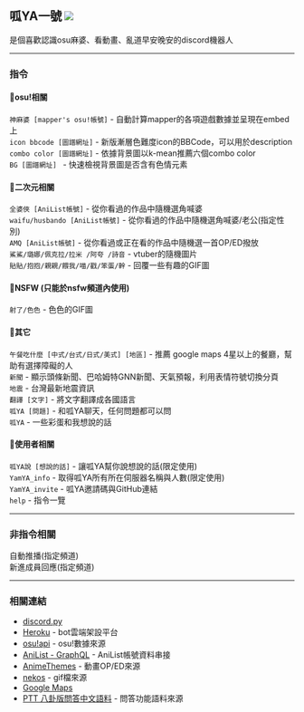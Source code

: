 ## 呱YA一號 [![](https://img.shields.io/badge/discord%20bot-invite-blue?style=for-the-badge&logo=discord)](https://discord.com/api/oauth2/authorize?client_id=877426954888962068&permissions=0&scope=bot)  
是個喜歡認識osu麻婆、看動畫、亂道早安晚安的discord機器人  

-----------
### 指令
#### 🍠osu!相關
```神麻婆 [mapper's osu!帳號]``` - 自動計算mapper的各項遊戲數據並呈現在embed上  
```icon bbcode [圖譜網址]``` - 新版漸層色難度icon的BBCode，可以用於description  
```combo color [圖譜網址]``` - 依據背景圖以k-mean推薦六個combo color  
```BG [圖譜網址] ``` - 快速檢視背景圖是否含有色情元素

#### 🍠二次元相關
```全婆俠 [AniList帳號]``` - 從你看過的作品中隨機選角喊婆  
```waifu/husbando [AniList帳號]``` - 從你看過的作品中隨機選角喊婆/老公(指定性別)  
```AMQ [AniList帳號]``` - 從你看過或正在看的作品中隨機選一首OP/ED撥放  
```鯊鯊/璐娜/佩克拉/拉米 /阿夸 /詩音``` - vtuber的隨機圖片  
```貼貼/抱抱/親親/餵我/喵/戳/笨蛋/幹``` - 回覆一些有趣的GIF圖  

#### 🍠NSFW (只能於nsfw頻道內使用)
```射了/色色``` - 色色的GIF圖  

#### 🍠其它
```午餐吃什麼 [中式/台式/日式/美式] [地區]``` - 推薦 google maps 4星以上的餐廳，幫助有選擇障礙的人   
```新聞``` - 顯示頭條新聞、巴哈姆特GNN新聞、天氣預報，利用表情符號切換分頁  
```地震``` - 台灣最新地震資訊  
```翻譯 [文字]``` - 將文字翻譯成各國語言  
```呱YA [問題]``` - 和呱YA聊天，任何問題都可以問  
```呱YA``` - 一些彩蛋和我想說的話  

#### 🍠使用者相關
```呱YA說 [想說的話]``` - 讓呱YA幫你說想說的話(限定使用)  
```YamYA_info``` - 取得呱YA所有所在伺服器名稱與人數(限定使用)  
```YamYA_invite``` - 呱YA邀請碼與GitHub連結  
```help``` - 指令一覽  

-----------
### 非指令相關
自動推播(指定頻道)  
新進成員回應(指定頻道)  

-----------
### 相關連結
* [discord.py](https://discordpy.readthedocs.io/en/stable/)
* [Heroku](https://www.heroku.com) - bot雲端架設平台  
* [osu!api](https://github.com/ppy/osu-api/wiki) - osu!數據來源  
* [AniList - GraphQL](https://github.com/AniList/ApiV2-GraphQL-Docs) - AniList帳號資料串接  
* [AnimeThemes](https://github.com/LetrixZ/animethemes-api) - 動畫OP/ED來源  
* [nekos](https://github.com/Nekos-life/nekos.py) - gif檔來源  
* [Google Maps](https://github.com/googlemaps/google-maps-services-python)
* [PTT 八卦版問答中文語料](https://github.com/zake7749/Gossiping-Chinese-Corpus) - 問答功能語料來源
